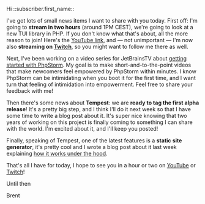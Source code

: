 Hi ::subscriber.first_name::

I've got lots of small news items I want to share with you today. First off: I'm going to **stream in two hours** (around 1PM CEST), we're going to look at a new TUI library in PHP. If you don't know what that's about, all the more reason to join! Here's the [YouTube link](https://www.youtube.com/live/UbWFoXG2QiA), and — not unimportant — I'm now also **streaming on [Twitch](https://www.twitch.tv/brendt_gd)**, so you might want to follow me there as well.

Next, I've been working on a video series for JetBrainsTV about [getting started with PhpStorm](https://www.youtube.com/playlist?list=PLQ176FUIyIUbsiX48E_FPXFmaTFvgLTFO). My goal is to make short-and-to-the-point videos that make newcomers feel empowered by PhpStorm within minutes. I know PhpStorm can be intimidating when you boot it for the first time, and I want turn that feeling of intimidation into empowerment. Feel free to share your feedback with me!

Then there's some news about **Tempest**: we are **ready to tag the first alpha release**! It's a pretty big step, and I think I'll do it next week so that I have some time to write a blog post about it. It's super nice knowing that two years of working on this project is finally coming to something I can share with the world. I'm excited about it, and I'll keep you posted!

Finally, speaking of Tempest, one of the latest features is a **static site generator**, it's pretty cool and I wrote a blog post about it last week explaining [how it works under the hood](https://stitcher.io/blog/a-simple-approach-to-static-generation).

That's all I have for today, I hope to see you in a hour or two on [YouTube](https://www.youtube.com/live/UbWFoXG2QiA) or [Twitch](https://www.twitch.tv/brendt_gd)!

Until then

Brent